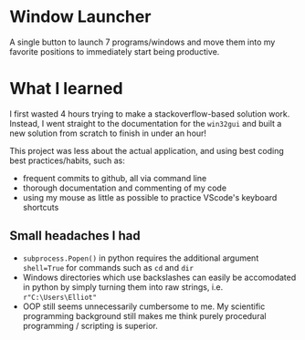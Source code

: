 # Window Launcher
A single button to launch 7 programs/windows and move them into my favorite positions to immediately start being productive.


# What I learned
I first wasted 4 hours trying to make a stackoverflow-based solution work. Instead, I went straight to the documentation for the `win32gui` and built a new solution from scratch to finish in under an hour!

This project was less about the actual application, and using best coding best practices/habits, such as:
- frequent commits to github, all via command line
- thorough documentation and commenting of my code
- using my mouse as little as possible to practice VScode's keyboard shortcuts

## Small headaches I had
- `subprocess.Popen()` in python requires the additional argument `shell=True` for commands such as `cd` and `dir`
- Windows directories which use backslashes can easily be accomodated in python by simply turning them into raw strings, i.e. `r"C:\Users\Elliot"`
- OOP still seems unnecessarily cumbersome to me. My scientific programming background still makes me think purely procedural programming / scripting is superior.